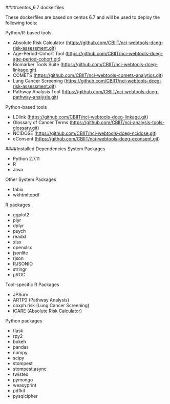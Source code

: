 ####centos_6.7 dockerfiles

These dockerfiles are based on centos 6.7 and will be used to deploy the following tools: 

Python/R-based tools
- Absolute Risk Calculator (https://github.com/CBIIT/nci-webtools-dceg-risk-assessment.git)
- Age-Period-Cohort Tool (https://github.com/CBIIT/nci-webtools-dceg-age-period-cohort.git)
- Biomarker Tools Suite (https://github.com/CBIIT/nci-webtools-dceg-linkage.git)
- COMETS (https://github.com/CBIIT/nci-webtools-comets-analytics.git)
- Lung Cancer Screening (https://github.com/CBIIT/nci-webtools-dceg-risk-assessment.git)
- Pathway Analysis Tool (https://github.com/CBIIT/nci-webtools-dceg-pathway-analysis.git)

Python-based tools
- LDlink (https://github.com/CBIIT/nci-webtools-dceg-linkage.git)
- Glossary of Cancer Terms (https://github.com/CBIIT/nci-analysis-tools-glossary.git)
- NCIDOSE (https://github.com/CBIIT/nci-webtools-dceg-ncidose.git)
- eConsent (https://github.com/CBIIT/nci-webtools-dceg-econsent.git)



####Installed Dependencies
System Packages
- Python 2.7.11
- R 
- Java

Other System Packages
- tabix
- wkhtmltopdf

R packages
- ggplot2
- plyr
- dplyr
- psych
- readxl
- xlsx
- openxlsx
- jsonlite
- rjson
- RJSONIO
- stringr
- pROC

Tool-specific R Packages
- JPSurv
- ARTP2 (Pathway Analysis)
- coxph.risk (Lung Cancer Screening)
- iCARE (Absolute Risk Calculator)

Python packages
- flask
- rpy2
- bokeh
- pandas
- numpy
- scipy
- stompest
- stompest.async
- twisted
- pymongo
- weasyprint
- pdfkit
- pysqlcipher

